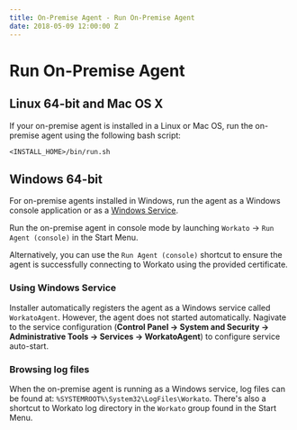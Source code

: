 ```yaml
---
title: On-Premise Agent - Run On-Premise Agent
date: 2018-05-09 12:00:00 Z
---
```


# Run On-Premise Agent

## Linux 64-bit and Mac OS X
If your on-premise agent is installed in a Linux or Mac OS, run the on-premise agent using the following bash script:

```
<INSTALL_HOME>/bin/run.sh
```

## Windows 64-bit
For on-premise agents installed in Windows, run the agent as a Windows console application or as a [Windows Service](#using-windows-service).

Run the on-premise agent in console mode by launching `Workato` &rarr; `Run Agent (console)` in the Start Menu.

Alternatively, you can use the `Run Agent (console)` shortcut to ensure the agent is successfully connecting to Workato using the provided certificate.

### Using Windows Service
Installer automatically registers the agent as a Windows service called `WorkatoAgent`. However, the agent does not started automatically. Nagivate to the service configuration (**Control Panel &rarr; System and Security &rarr; Administrative Tools &rarr; Services &rarr; WorkatoAgent**) to configure service auto-start.

### Browsing log files
When the on-premise agent is running as a Windows service, log files can be found at: `%SYSTEMROOT%\System32\LogFiles\Workato`. There's also a shortcut to Workato log directory in the `Workato` group found in the Start Menu.
